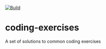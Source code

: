 [![Build](https://img.shields.io/travis/Joneser/coding-exercises.svg?style=flat-square)](http://travis-ci.org/Joneser/coding-exercises)

# coding-exercises
A set of solutions to common coding exercises
